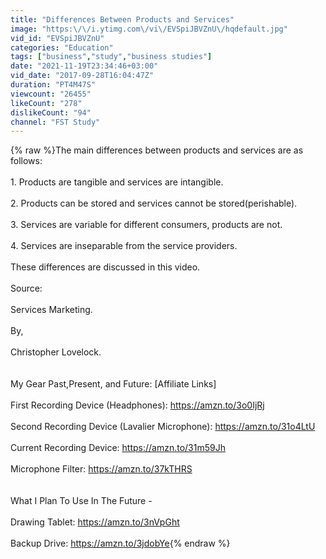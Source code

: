 ```yaml
---
title: "Differences Between Products and Services"
image: "https:\/\/i.ytimg.com\/vi\/EVSpiJBVZnU\/hqdefault.jpg"
vid_id: "EVSpiJBVZnU"
categories: "Education"
tags: ["business","study","business studies"]
date: "2021-11-19T23:34:46+03:00"
vid_date: "2017-09-28T16:04:47Z"
duration: "PT4M47S"
viewcount: "26455"
likeCount: "278"
dislikeCount: "94"
channel: "FST Study"
---
```

{% raw %}The main differences between products and services are as follows:<br /><br />1. Products are tangible and services are intangible.<br /><br />2.  Products can be stored and services cannot be stored(perishable).<br /><br />3. Services are variable for different consumers, products are not.<br /><br />4. Services are inseparable from the service providers.<br /><br />These differences are discussed in this video.<br /><br />Source:<br /><br />Services Marketing.<br /><br />By,<br /><br />Christopher Lovelock.<br /><br /><br />My Gear Past,Present, and Future: [Affiliate Links]<br /><br />First Recording Device (Headphones): <a rel="nofollow" target="blank" href="https://amzn.to/3o0IjRj">https://amzn.to/3o0IjRj</a><br /><br />Second Recording Device (Lavalier Microphone): <a rel="nofollow" target="blank" href="https://amzn.to/31o4LtU">https://amzn.to/31o4LtU</a><br /><br />Current Recording Device: <a rel="nofollow" target="blank" href="https://amzn.to/31m59Jh">https://amzn.to/31m59Jh</a><br /><br />Microphone Filter: <a rel="nofollow" target="blank" href="https://amzn.to/37kTHRS">https://amzn.to/37kTHRS</a><br /><br /><br />What I Plan To Use In The Future - <br /><br />Drawing Tablet: <a rel="nofollow" target="blank" href="https://amzn.to/3nVpGht">https://amzn.to/3nVpGht</a><br /><br />Backup Drive: <a rel="nofollow" target="blank" href="https://amzn.to/3jdobYe">https://amzn.to/3jdobYe</a>{% endraw %}
